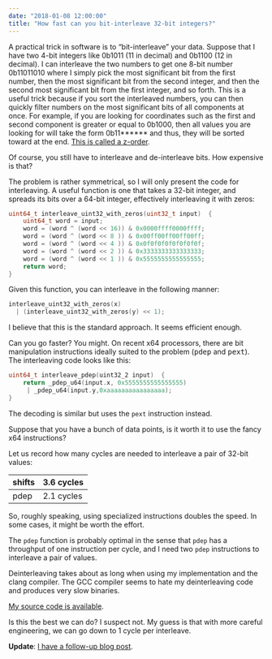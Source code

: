 ```yaml
---
date: "2018-01-08 12:00:00"
title: "How fast can you bit-interleave 32-bit integers?"
---
```




A practical trick in software is to &ldquo;bit-interleave&rdquo; your data. Suppose that I have two 4-bit integers like 0b1011 (11 in decimal) and 0b1100 (12 in decimal). I can interleave the two numbers to get one 8-bit number 0b11011010 where I simply pick the most significant bit from the first number, then the most significant bit from the second integer, and then the second most significant bit from the first integer, and so forth. This is a useful trick because if you sort the interleaved numbers, you can then quickly filter numbers on the most significant bits of all components at once. For example, if you are looking for coordinates such as the first and second component is greater or equal to 0b1000, then all values you are looking for will take the form 0b11****** and thus, they will be sorted toward at the end. [This is called a z-order](https://en.wikipedia.org/wiki/Z-order_curve).

Of course, you still have to interleave and de-interleave bits. How expensive is that?

The problem is rather symmetrical, so I will only present the code for interleaving. A useful function is one that takes a 32-bit integer, and spreads its bits over a 64-bit integer, effectively interleaving it with zeros:
```C
uint64_t interleave_uint32_with_zeros(uint32_t input)  {
    uint64_t word = input;
    word = (word ^ (word << 16)) & 0x0000ffff0000ffff;
    word = (word ^ (word << 8 )) & 0x00ff00ff00ff00ff;
    word = (word ^ (word << 4 )) & 0x0f0f0f0f0f0f0f0f;
    word = (word ^ (word << 2 )) & 0x3333333333333333;
    word = (word ^ (word << 1 )) & 0x5555555555555555;
    return word;
}
```


Given this function, you can interleave in the following manner:
```C
interleave_uint32_with_zeros(x)
  | (interleave_uint32_with_zeros(y) << 1);
```


I believe that this is the standard approach. It seems efficient enough.

Can you go faster? You might. On recent x64 processors, there are bit manipulation instructions ideally suited to the problem (<tt>pdep</tt> and <tt>pext</tt>). The interleaving code looks like this:
```C
uint64_t interleave_pdep(uint32_2 input)  {
    return _pdep_u64(input.x, 0x5555555555555555)
     | _pdep_u64(input.y,0xaaaaaaaaaaaaaaaa);
}
```


The decoding is similar but uses the `pext` instruction instead.

Suppose that you have a bunch of data points, is it worth it to use the fancy x64 instructions?

Let us record how many cycles are needed to interleave a pair of 32-bit values:

shifts                   |3.6 cycles               |
-------------------------|-------------------------|
pdep                     |2.1 cycles               |


So, roughly speaking, using specialized instructions doubles the speed. In some cases, it might be worth the effort.

The `pdep` function is probably optimal in the sense that `pdep` has a throughput of one instruction per cycle, and I need two `pdep` instructions to interleave a pair of values.

Deinterleaving takes about as long when using my implementation and the clang compiler. The GCC compiler seems to hate my deinterleaving code and produces very slow binaries.

[My source code is available](https://github.com/lemire/Code-used-on-Daniel-Lemire-s-blog/tree/master/2018/01/08).

Is this the best we can do? I suspect not. My guess is that with more careful engineering, we can go down to 1 cycle per interleave.

__Update__: [I have a follow-up blog post](/lemire/blog/2018/01/09/how-fast-can-you-bit-interleave-32-bit-integers-simd-edition/).

